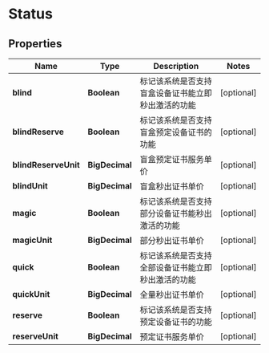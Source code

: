 

# Status

## Properties

Name | Type | Description | Notes
------------ | ------------- | ------------- | -------------
**blind** | **Boolean** | 标记该系统是否支持盲盒设备证书能立即秒出激活的功能 |  [optional]
**blindReserve** | **Boolean** | 标记该系统是否支持盲盒预定设备证书的功能 |  [optional]
**blindReserveUnit** | **BigDecimal** | 盲盒预定证书服务单价 |  [optional]
**blindUnit** | **BigDecimal** | 盲盒秒出证书单价 |  [optional]
**magic** | **Boolean** | 标记该系统是否支持部分设备证书能秒出激活的功能 |  [optional]
**magicUnit** | **BigDecimal** | 部分秒出证书单价 |  [optional]
**quick** | **Boolean** | 标记该系统是否支持全部设备证书能立即秒出激活的功能 |  [optional]
**quickUnit** | **BigDecimal** | 全量秒出证书单价 |  [optional]
**reserve** | **Boolean** | 标记该系统是否支持预定设备证书的功能 |  [optional]
**reserveUnit** | **BigDecimal** | 预定证书服务单价 |  [optional]



